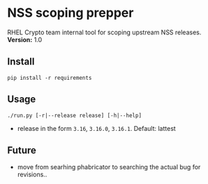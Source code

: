 # NSS scoping prepper

RHEL Crypto team internal tool for scoping upstream NSS releases.
**Version:** 1.0

## Install
`pip install -r requirements`

## Usage
```
./run.py [-r|--release release] [-h|--help]
```
* release in the form `3.16`, `3.16.0`, `3.16.1`. Default: lattest

## Future
* move from searhing phabricator to searching the actual bug for revisions..
